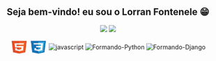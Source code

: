 
<div align="center">
<h2> Seja bem-vindo! eu sou o Lorran Fontenele 😁</h2>
</div>

<div align="center">
  <a href = "mailto:lorranfontenele08@gmail.com"><img src="https://img.shields.io/badge/Gmail-D14836?style=for-the-badge&logo=gmail&logoColor=white" target="_blank"></a>
  <a href="https://www.linkedin.com/in/seu-usuário-linkedln-aqui" target="_blank"><img src="https://img.shields.io/badge/-LinkedIn-%230077B5?style=for-the-badge&logo=linkedin&logoColor=white" target="_blank"></a>   
</div>


 <div>
<div align="center" style="display: inline_block">
    <br>
    <img align="center" alt="Formando -HTML" height="30" width="40" src="https://raw.githubusercontent.com/devicons/devicon/master/icons/html5/html5-original.svg">
    <img align="center" alt="Formando-CSS" height="30" width="40" src="https://raw.githubusercontent.com/devicons/devicon/master/icons/css3/css3-original.svg">
    <img align="center" src="https://img.shields.io/badge/JavaScript-323330?style=for-the-badge&logo=javascript&logoColor=F7DF1E" alt="javascript"/ >
    <img align="center" alt="Formando-Python" height="40" width="40" src="https://s3.dualstack.us-east-2.amazonaws.com/pythondotorg-assets/media/files/python-logo-only.svg">
    <img align="center" alt="Formando-Django"  src="https://img.shields.io/badge/Django-092E20?style=for-the-badge&logo=django&logoColor=white">
    
    
</div>
 </div>
</br>









